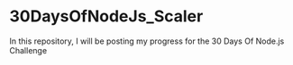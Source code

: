 # 30DaysOfNodeJs_Scaler
In this repository, I will be posting my progress for the 30 Days Of Node.js Challenge 
